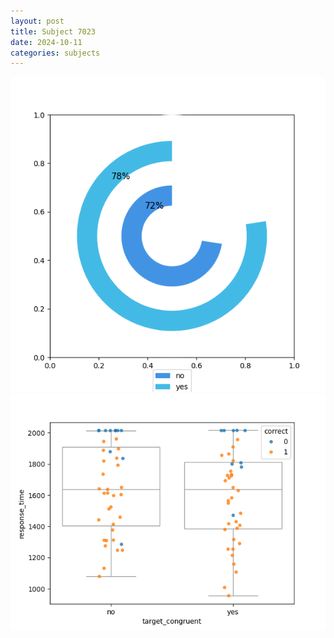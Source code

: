 ```yaml
---
layout: post
title: Subject 7023
date: 2024-10-11
categories: subjects
---
```


![](data/7023/run-1/7023_accuracy_target_congruence.png)
![](data/7023/run-1/7023_rt_congruence.png)
